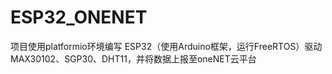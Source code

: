 # ESP32_ONENET
项目使用platformio环境编写
ESP32（使用Arduino框架，运行FreeRTOS）驱动MAX30102、SGP30、DHT11，并将数据上报至oneNET云平台
